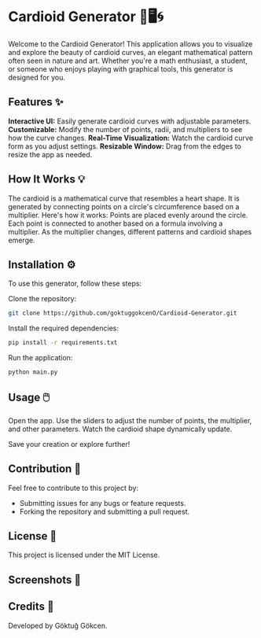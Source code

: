 # Cardioid Generator 🎨🖥️🌀
Welcome to the Cardioid Generator! This application allows you to visualize and explore the beauty of cardioid curves, an elegant mathematical pattern often seen in nature and art. Whether you're a math enthusiast, a student, or someone who enjoys playing with graphical tools, this generator is designed for you.

## Features ✨
**Interactive UI:** Easily generate cardioid curves with adjustable parameters.
**Customizable:** Modify the number of points, radii, and multipliers to see how the curve changes.
**Real-Time Visualization:** Watch the cardioid curve form as you adjust settings.
**Resizable Window:** Drag from the edges to resize the app as needed.

## How It Works 💡
The cardioid is a mathematical curve that resembles a heart shape. It is generated by connecting points on a circle's circumference based on a multiplier. Here's how it works: Points are placed evenly around the circle. Each point is connected to another based on a formula involving a multiplier. As the multiplier changes, different patterns and cardioid shapes emerge.

## Installation ⚙️
To use this generator, follow these steps:

Clone the repository:
``` bash
git clone https://github.com/goktuggokcenO/Cardioid-Generator.git
```

Install the required dependencies:
```bash
pip install -r requirements.txt
```

Run the application:
``` bash
python main.py
```

## Usage 🖱️
Open the app.
Use the sliders to adjust the number of points, the multiplier, and other parameters.
Watch the cardioid shape dynamically update.

Save your creation or explore further!

## Contribution 🤝
Feel free to contribute to this project by:

  - Submitting issues for any bugs or feature requests.
  - Forking the repository and submitting a pull request.

## License 📜
This project is licensed under the MIT License.

## Screenshots 📸

## Credits 💖
Developed by Göktuğ Gökcen.

